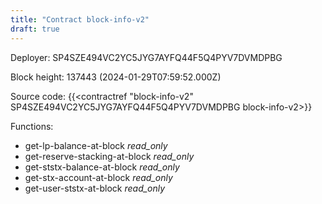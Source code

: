 ```yaml
---
title: "Contract block-info-v2"
draft: true
---
```

Deployer: SP4SZE494VC2YC5JYG7AYFQ44F5Q4PYV7DVMDPBG


 



Block height: 137443 (2024-01-29T07:59:52.000Z)

Source code: {{<contractref "block-info-v2" SP4SZE494VC2YC5JYG7AYFQ44F5Q4PYV7DVMDPBG block-info-v2>}}

Functions:

* get-lp-balance-at-block _read_only_
* get-reserve-stacking-at-block _read_only_
* get-ststx-balance-at-block _read_only_
* get-stx-account-at-block _read_only_
* get-user-ststx-at-block _read_only_
